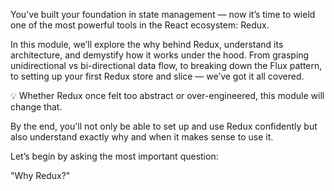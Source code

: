 You’ve built your foundation in state management — now it’s time to wield one of the most powerful tools in the React ecosystem: Redux.



In this module, we’ll explore the why behind Redux, understand its architecture, and demystify how it works under the hood. From grasping unidirectional vs bi-directional data flow, to breaking down the Flux pattern, to setting up your first Redux store and slice — we’ve got it all covered.

💡 Whether Redux once felt too abstract or over-engineered, this module will change that.



By the end, you'll not only be able to set up and use Redux confidently but also understand exactly why and when it makes sense to use it.



Let’s begin by asking the most important question:

"Why Redux?"